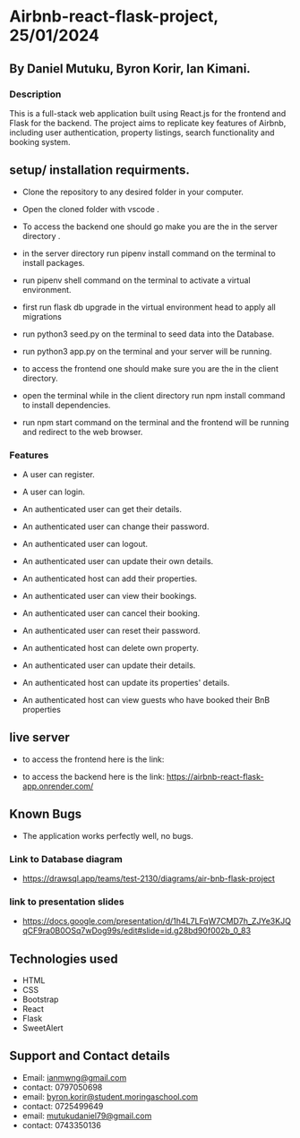 # Airbnb-react-flask-project, 25/01/2024
## By Daniel Mutuku, Byron Korir, Ian Kimani.

### Description
This is a full-stack web application built using React.js for the frontend and Flask for the backend. 
The project aims to replicate key features of Airbnb, including user authentication, property listings, 
search functionality and booking system.

## setup/ installation requirments.
- Clone the repository to any desired folder in your computer. 

- Open the cloned folder with vscode .

- To access the backend one should go make you are the in the server directory .

- in the server directory run pipenv install command on the terminal to install packages.

- run pipenv shell command on the terminal to activate a virtual environment.

- first run flask db upgrade in the virtual environment head to apply all migrations

- run python3 seed.py on the terminal to seed data into the Database.

- run python3 app.py on the terminal and your server will be running.

- to access the frontend one should make sure you are the in the client directory.

- open the terminal while in the client directory run npm install command to install dependencies.

- run npm start command on the terminal and the frontend will be running and redirect to the web browser.

### Features
- A user can register.

- A user can login.

- An authenticated user can get their details.

- An authenticated user can change their password.

- An authenticated user can logout.

- An authenticated user can update their own details.

- An authenticated host can add their properties.

- An authenticated user can view their bookings.

- An authenticated user can cancel their booking.

- An authenticated user can reset their password.

- An authenticated host can delete own property.

- An authenticated user can update their details.

- An authenticated host can update its properties' details.

- An authenticated host can view guests who have booked their BnB properties

## live server
- to access the frontend here is the link: 

- to access the backend here is the link: https://airbnb-react-flask-app.onrender.com/

## Known Bugs
- The application works perfectly well, no bugs.

### Link to Database diagram

- https://drawsql.app/teams/test-2130/diagrams/air-bnb-flask-project

### link to presentation slides
- https://docs.google.com/presentation/d/1h4L7LFqW7CMD7h_ZJYe3KJQqCF9ra0B0OSq7wDog99s/edit#slide=id.g28bd90f002b_0_83

## Technologies used
- HTML
- CSS 
- Bootstrap
- React
- Flask
- SweetAlert



## Support and Contact details
- Email: ianmwng@gmail.com
- contact: 0797050698
- email: byron.korir@student.moringaschool.com 
- contact: 0725499649
- email: mutukudaniel79@gmail.com
- contact: 0743350136
